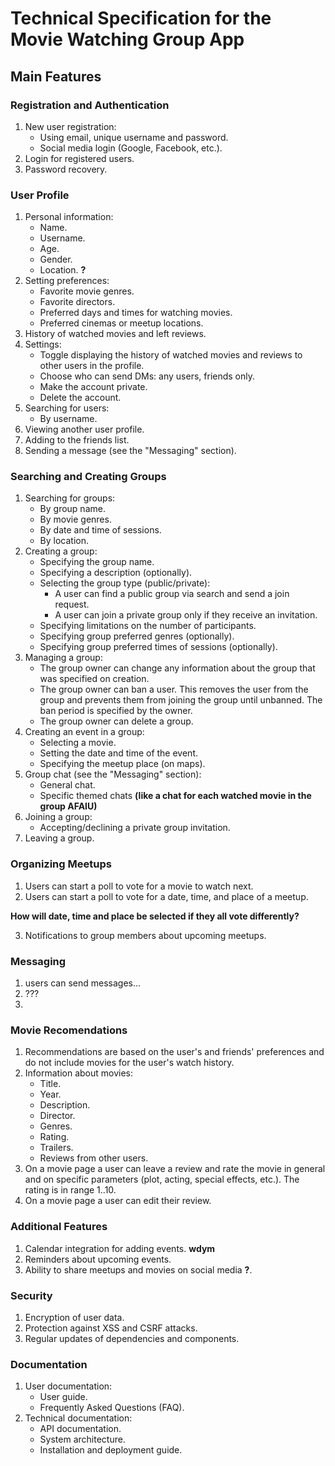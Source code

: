 # Technical Specification for the Movie Watching Group App

## Main Features

### Registration and Authentication
1. New user registration:
   - Using email, unique username and password.
   - Social media login (Google, Facebook, etc.).
3. Login for registered users.
4. Password recovery.

### User Profile
1. Personal information:
   - Name.
   - Username.
   - Age.
   - Gender.
   - Location. **?**
2. Setting preferences:
   - Favorite movie genres.
   - Favorite directors.
   - Preferred days and times for watching movies.
   - Preferred cinemas or meetup locations.
3. History of watched movies and left reviews.
4. Settings:
   - Toggle displaying the history of watched movies and reviews to other users in the profile.
   - Choose who can send DMs: any users, friends only.
   - Make the account private.
   - Delete the account.
5. Searching for users:
   - By username.
6. Viewing another user profile.
7. Adding to the friends list.
8. Sending a message (see the "Messaging" section).

### Searching and Creating Groups
1. Searching for groups:
   - By group name.
   - By movie genres.
   - By date and time of sessions.
   - By location.
3. Creating a group:
   - Specifying the group name.
   - Specifying a description (optionally).
   - Selecting the group type (public/private):
        - A user can find a public group via search and send a join request.
        - A user can join a private group only if they receive an invitation. 
   - Specifying limitations on the number of participants.
   - Specifying group preferred genres (optionally).
   - Specifying group preferred times of sessions (optionally).
4. Managing a group:
   - The group owner can change any information about the group that was specified on creation.
   - The group owner can ban a user. This removes the user from the group and prevents them from joining the group until unbanned. The ban period is specified by the owner.
   - The group owner can delete a group.
4. Creating an event in a group:
   - Selecting a movie.
   - Setting the date and time of the event.
   - Specifying the meetup place (on maps).
5. Group chat (see the "Messaging" section):
   - General chat.
   - Specific themed chats **(like a chat for each watched movie in the group AFAIU)**
6. Joining a group:
   - Accepting/declining a private group invitation.
7. Leaving a group.
     
### Organizing Meetups
1. Users can start a poll to vote for a movie to watch next.
2. Users can start a poll to vote for a date, time, and place of a meetup.

**How will date, time and place be selected if they all vote differently?** 

3. Notifications to group members about upcoming meetups.

### Messaging
1. users can send messages...
2. ???
3. 

### Movie Recomendations
1. Recommendations are based on the user's and friends' preferences and do not include movies for the user's watch history. 
2. Information about movies:
   - Title.
   - Year.
   - Description.
   - Director.
   - Genres.
   - Rating.
   - Trailers.
   - Reviews from other users.
3. On a movie page a user can leave a review and rate the movie in general and on specific parameters (plot, acting, special effects, etc.). The rating is in range 1..10.
4. On a movie page a user can edit their review. 


### Additional Features
1. Calendar integration for adding events. **wdym**
2. Reminders about upcoming events.
3. Ability to share meetups and movies on social media **?**.

### Security
1. Encryption of user data.
2. Protection against XSS and CSRF attacks.
3. Regular updates of dependencies and components.

### Documentation
1. User documentation:
   - User guide.
   - Frequently Asked Questions (FAQ).
2. Technical documentation:
   - API documentation.
   - System architecture.
   - Installation and deployment guide.
